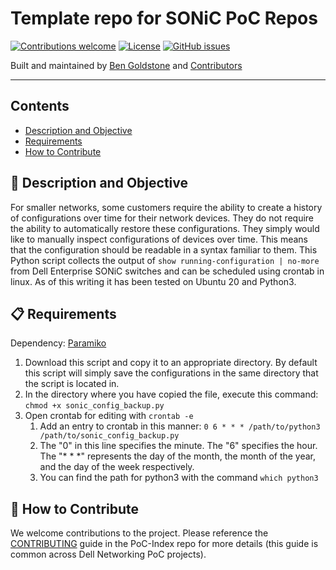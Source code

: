 # Template repo for SONiC PoC Repos


[![Contributions welcome](https://img.shields.io/badge/contributions-welcome-orange.svg)](#-how-to-contribute)
[![License](https://img.shields.io/badge/license-MIT-blue.svg)](https://github.com/Dell-Networking/PoC-SONiC-template/blob/main/LICENSE.md)
[![GitHub issues](https://img.shields.io/github/issues/Dell-Networking/PoC-SONiC-template)](https://github.com/Dell-Networking/PoC-SONiC-template/issues)

Built and maintained by [Ben Goldstone](https://github.com/benjamingoldstone/) and [Contributors](https://github.com/Dell-Networking/PoC-SONiC-template/graphs/contributors)

------------------

## Contents

- [Description and Objective](#-description-and-objective)
- [Requirements](#-requirements)
- [How to Contribute](#-how-to-contribute)


## 🚀 Description and Objective

For smaller networks, some customers require the ability to create a history of configurations over time for their network devices.  They do not require the ability to automatically restore these configurations.  They simply would like to manually inspect configurations of devices over time.  This means that the configuration should be readable in a syntax familiar to them.  This Python script collects the output of ```show running-configuration | no-more``` from Dell Enterprise SONiC switches and can be scheduled using crontab in linux.  As of this writing it has been tested on Ubuntu 20 and Python3.


## 📋 Requirements

Dependency:  [Paramiko](https://www.paramiko.org/installing.html)

1. Download this script and copy it to an appropriate directory.  By default this script will simply save the configurations in the same directory that the script is located in.
2. In the directory where you have copied the file, execute this command: ```chmod +x sonic_config_backup.py```
3. Open crontab for editing with ```crontab -e```
   1. Add an entry to crontab in this manner: ```0 6 * * * /path/to/python3 /path/to/sonic_config_backup.py```
   2. The "0" in this line specifies the minute.  The "6" specifies the hour.  The "* * *" represents the day of the month, the month of the year, and the day of the week respectively.
   3. You can find the path for python3 with the command ```which python3```

## 👏 How to Contribute

We welcome contributions to the project. Please reference the [CONTRIBUTING](https://github.com/Dell-Networking/PoC-Index/blob/main/CONTRIBUTING.md) guide in the PoC-Index repo for more details (this guide is common across Dell Networking PoC projects).



